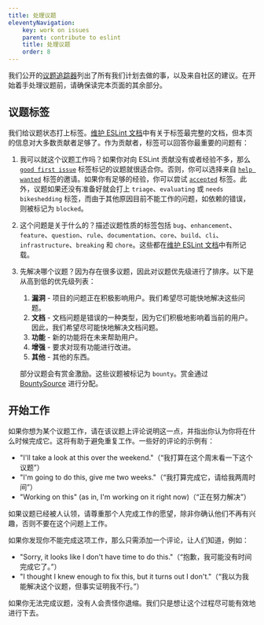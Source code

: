 ```yaml
---
title: 处理议题
eleventyNavigation:
    key: work on issues
    parent: contribute to eslint
    title: 处理议题
    order: 8
---
```


我们公开的[议题追踪器](https://github.com/eslint/eslint/issues)列出了所有我们计划去做的事，以及来自社区的建议。在开始着手处理议题前，请确保读完本页面的其余部分。

## 议题标签

我们给议题状态打上标签。[维护 ESLint 文档](../maintain/manage-issues#当有新议题时)中有关于标签最完整的文档，但本页的信息对大多数贡献者足够了。作为贡献者，标签可以回答你最重要的问题有：

1. 我可以就这个议题工作吗？如果你对向 ESLint 贡献没有或者经验不多，那么 [`good first issue`](https://github.com/eslint/eslint/labels/good%20first%20issue) 标签标记的议题就很适合你。否则，你可以选择来自 [`help wanted`](https://github.com/eslint/eslint/labels/help%20wanted) 标签的邀请。如果你有足够的经验，你可以尝试 [`accepted`](https://github.com/eslint/eslint/labels/accepted) 标签。此外，议题如果还没有准备好就会打上 `triage`、`evaluating` 或 `needs bikeshedding` 标签，而由于其他原因目前不能工作的问题，如依赖的错误，则被标记为 `blocked`。
1. 这个问题是关于什么的？描述议题性质的标签包括 `bug`、`enhancement`、`feature`、`question`、`rule`、`documentation`、`core`、`build`、`cli`、`infrastructure`、`breaking` 和 `chore`。这些都在[维护 ESLint 文档](../maintain/manage-issues#议题的类型)中有所记载。
1. 先解决哪个议题？因为存在很多议题，因此对议题优先级进行了排序。以下是从高到低的优先级列表：

    1. **漏洞** - 项目的问题正在积极影响用户。我们希望尽可能快地解决这些问题。
    1. **文档** - 文档问题是错误的一种类型，因为它们积极地影响着当前的用户。因此，我们希望尽可能快地解决文档问题。
    1. **功能** - 新的功能将在未来帮助用户。
    1. **增强** - 要求对现有功能进行改进。
    1. **其他** - 其他的东西。

    部分议题会有赏金激励。这些议题被标记为 `bounty`。赏金通过 [BountySource](https://www.bountysource.com/teams/eslint/issues) 进行分配。

## 开始工作

如果你想为某个议题工作，请在该议题上评论说明这一点，并指出你认为你将在什么时候完成它。这将有助于避免重复工作。一些好的评论的示例有：

* "I'll take a look at this over the weekend."（“我打算在这个周末看一下这个议题”）
* "I'm going to do this, give me two weeks."（“我打算完成它，请给我两周时间”）
* "Working on this" (as in, I'm working on it right now)（“正在努力解决”）

如果议题已经被人认领，请尊重那个人完成工作的愿望，除非你确认他们不再有兴趣，否则不要在这个问题上工作。

如果你发现你不能完成这项工作，那么只需添加一个评论，让人们知道，例如：

* "Sorry, it looks like I don't have time to do this."（“抱歉，我可能没有时间完成它了。”）
* "I thought I knew enough to fix this, but it turns out I don't."（“我以为我能解决这个议题，但事实证明我不行。”）

如果你无法完成议题，没有人会责怪你退缩。我们只是想让这个过程尽可能有效地进行下去。
